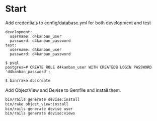 # Start

Add credentials to config/database.yml for both development and test
```
development:
  username: d4kanban_user
  password: d4kanban_password
test:
  username: d4kanban_user
  password: d4kanban_password
```


```
$ psql
postgres=# CREATE ROLE d4kanban_user WITH CREATEDB LOGIN PASSWORD 'd4kanban_password';
```

```bash
$ bin/rake db:create
```

Add ObjectView and Devise to Gemfile and install them.

```bash
bin/rails generate devise:install
bin/rake object_view:install
bin/rails generate devise user
bin/rails generate devise:views
```
